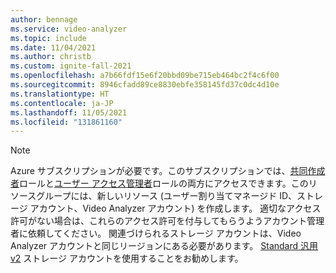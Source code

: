 ```yaml
---
author: bennage
ms.service: video-analyzer
ms.topic: include
ms.date: 11/04/2021
ms.author: christb
ms.custom: ignite-fall-2021
ms.openlocfilehash: a7b66fdf15e6f20bbd09be715eb464bc2f4c6f00
ms.sourcegitcommit: 8946cfadd89ce8830ebfe358145fd37c0dc4d10e
ms.translationtype: HT
ms.contentlocale: ja-JP
ms.lasthandoff: 11/05/2021
ms.locfileid: "131861160"
---
```

> [!NOTE]
> Azure サブスクリプションが必要です。このサブスクリプションでは、[共同作成者](../../../role-based-access-control/built-in-roles.md#contributor)ロールと[ユーザー アクセス管理者](../../../role-based-access-control/built-in-roles.md#user-access-administrator)ロールの両方にアクセスできます。このリソースグループには、新しいリソース (ユーザー割り当てマネージド ID、ストレージ アカウント、Video Analyzer アカウント) を作成します。 適切なアクセス許可がない場合は、これらのアクセス許可を付与してもらうようアカウント管理者に依頼してください。 関連づけられるストレージ アカウントは、Video Analyzer アカウントと同じリージョンにある必要があります。 [Standard 汎用 v2](../../../storage/common/storage-account-overview.md#types-of-storage-accounts) ストレージ アカウントを使用することをお勧めします。
